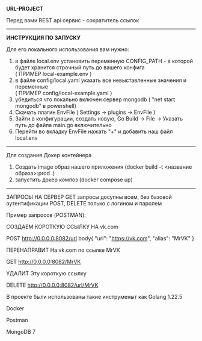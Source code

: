 **URL-PROJECT**

Перед вами REST api сервис - сократитель ссылок
**********

**ИНСТРУКЦИЯ ПО ЗАПУСКУ**

Для его локального использования вам нужно:
  1. в файле local.env установить переменную CONFIG_PATH - в которой будет хранится строчный путь до вашего конфига  
( ПРИМЕР local-example.env ) 
  2. в файле config/local.yaml указать все невыставленные значения и переменные                                      
( ПРИМЕР config/local-example.yaml )
  3. убедиться что локально включен сервер mongodb ( "net start mongodb" в powershell)
  4. Скачать плагин EnvFile ( Settings -> plugins -> EnvFile )
  5. Зайти в конфигурации, создать новую, Go Build -> File -> Указать путь до файла main.go включительно
  6. Перейти во вкладку EnvFile нажать "+" и добавить наш файл local.env
**********
Для создания Докер контейнера 
  1. Создать image образ нашего приложения (docker build -t <название образа>:prod .)
  2. запустить докер композ (docker compose up)
**********

ЗАПРОСЫ НА СЕРВЕР
GET запросы досупны всем, без базовой аутентификации
POST, DELETE только с логином и паролем

Пример запросов (POSTMAN):

СОЗДАЕМ КОРОТКУЮ ССЫЛКУ НА vk.com

POST http://0.0.0.0:8082/url
  body{
    "url": "https://vk.com",
    "alias": "MrVK"
}

ПЕРЕНАПРАВИТ На vk.com по ссылке MrVK

GET http://0.0.0.0:8082/MrVK

УДАЛИТ Эту короткую ссылку

DELETE http://0.0.0.0:8082/url/MrVK



В проекте были использованы такие инструменыт как 
Golang 1.22.5

Docker

Postman

MongoDB 7
